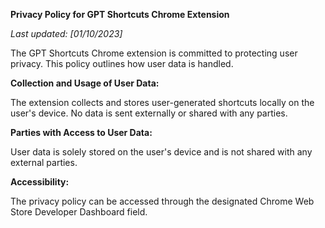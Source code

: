 **Privacy Policy for GPT Shortcuts Chrome Extension**

_Last updated: [01/10/2023]_

The GPT Shortcuts Chrome extension is committed to protecting user privacy. This policy outlines how user data is handled.

**Collection and Usage of User Data:**

The extension collects and stores user-generated shortcuts locally on the user's device. No data is sent externally or shared with any parties.

**Parties with Access to User Data:**

User data is solely stored on the user's device and is not shared with any external parties.

**Accessibility:**

The privacy policy can be accessed through the designated Chrome Web Store Developer Dashboard field.

